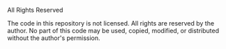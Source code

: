 All Rights Reserved

The code in this repository is not licensed. All rights are reserved by the author.
No part of this code may be used, copied, modified, or distributed without the author's permission.
